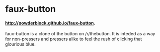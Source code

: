 # faux-button
#### http://powderblock.github.io/faux-button.
faux-button is a clone of the button on /r/thebutton. It is inteded as a way for non-pressers and pressers alike to feel the rush of clicking that glourious blue.
